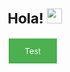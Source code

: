 ###
# Hola! <img src="https://raw.githubusercontent.com/MartinHeinz/MartinHeinz/master/wave.gif" width="30px">
<a href="#" style="background-color: #4CAF50; border: none; color: white; padding: 15px 32px; text-align: center; text-decoration: none; display: inline-block; font-size: 16px; margin: 4px 2px; cursor: pointer;">Test</a>
